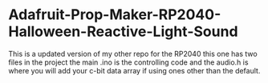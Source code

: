 # Adafruit-Prop-Maker-RP2040-Halloween-Reactive-Light-Sound
This is a updated version of my other repo for the RP2040 this one has two files in the project the main .ino is the controlling code and the audio.h is where you will add your c-bit data array if using ones other than the default.
